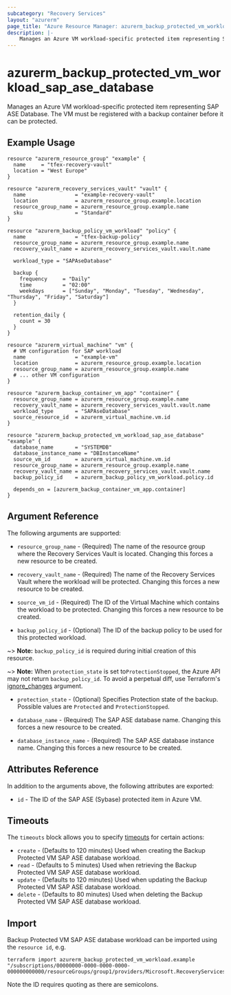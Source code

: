 ```yaml
---
subcategory: "Recovery Services"
layout: "azurerm"
page_title: "Azure Resource Manager: azurerm_backup_protected_vm_workload"
description: |-
    Manages an Azure VM workload-specific protected item representing SAP ASE Database.
---
```


# azurerm_backup_protected_vm_workload_sap_ase_database

Manages an Azure VM workload-specific protected item representing SAP ASE Database. The VM must be registered with a backup container before it can be protected.

## Example Usage

```hcl
resource "azurerm_resource_group" "example" {
  name     = "tfex-recovery-vault"
  location = "West Europe"
}

resource "azurerm_recovery_services_vault" "vault" {
  name                = "example-recovery-vault"
  location            = azurerm_resource_group.example.location
  resource_group_name = azurerm_resource_group.example.name
  sku                 = "Standard"
}

resource "azurerm_backup_policy_vm_workload" "policy" {
  name                = "tfex-backup-policy"
  resource_group_name = azurerm_resource_group.example.name
  recovery_vault_name = azurerm_recovery_services_vault.vault.name

  workload_type = "SAPAseDatabase"

  backup {
    frequency     = "Daily"
    time          = "02:00"
    weekdays      = ["Sunday", "Monday", "Tuesday", "Wednesday", "Thursday", "Friday", "Saturday"]
  }

  retention_daily {
    count = 30
  }
}

resource "azurerm_virtual_machine" "vm" {
  # VM configuration for SAP workload
  name                = "example-vm"
  location            = azurerm_resource_group.example.location
  resource_group_name = azurerm_resource_group.example.name
  # ... other VM configuration
}

resource "azurerm_backup_container_vm_app" "container" {
  resource_group_name = azurerm_resource_group.example.name
  recovery_vault_name = azurerm_recovery_services_vault.vault.name
  workload_type       = "SAPAseDatabase"
  source_resource_id  = azurerm_virtual_machine.vm.id
}

resource "azurerm_backup_protected_vm_workload_sap_ase_database" "example" {
  database_name       = "SYSTEMDB"
  database_instance_name = "DBInstanceName"
  source_vm_id        = azurerm_virtual_machine.vm.id
  resource_group_name = azurerm_resource_group.example.name
  recovery_vault_name = azurerm_recovery_services_vault.vault.name
  backup_policy_id    = azurerm_backup_policy_vm_workload.policy.id

  depends_on = [azurerm_backup_container_vm_app.container]
}
```

## Argument Reference

The following arguments are supported:

* `resource_group_name` - (Required) The name of the resource group where the Recovery Services Vault is located. Changing this forces a new resource to be created.

* `recovery_vault_name` - (Required) The name of the Recovery Services Vault where the workload will be protected. Changing this forces a new resource to be created.

* `source_vm_id` - (Required) The ID of the Virtual Machine which contains the workload to be protected. Changing this forces a new resource to be created.

* `backup_policy_id` - (Optional) The ID of the backup policy to be used for this protected workload.

~> **Note:** `backup_policy_id` is required during initial creation of this resource.

~> **Note:** When `protection_state` is set to`ProtectionStopped`, the Azure API may not return `backup_policy_id`. To avoid a perpetual diff, use Terraform's [ignore_changes](https://developer.hashicorp.com/terraform/language/meta-arguments/lifecycle#ignore_changes) argument.

* `protection_state` - (Optional) Specifies Protection state of the backup. Possible values are `Protected` and `ProtectionStopped`.

* `database_name` - (Required) The SAP ASE database name. Changing this forces a new resource to be created.

* `database_instance_name` - (Required) The SAP ASE database instance name. Changing this forces a new resource to be created.

## Attributes Reference

In addition to the arguments above, the following attributes are exported:

* `id` - The ID of the SAP ASE (Sybase) protected item in Azure VM.

## Timeouts

The `timeouts` block allows you to specify [timeouts](https://www.terraform.io/language/resources/syntax#operation-timeouts) for certain actions:

* `create` - (Defaults to 120 minutes) Used when creating the Backup Protected VM SAP ASE database workload.
* `read` - (Defaults to 5 minutes) Used when retrieving the Backup Protected VM SAP ASE database workload.
* `update` - (Defaults to 120 minutes) Used when updating the Backup Protected VM SAP ASE database workload.
* `delete` - (Defaults to 80 minutes) Used when deleting the Backup Protected VM SAP ASE database workload.

## Import

Backup Protected VM SAP ASE database workload can be imported using the `resource id`, e.g.

```shell
terraform import azurerm_backup_protected_vm_workload.example "/subscriptions/00000000-0000-0000-0000-000000000000/resourceGroups/group1/providers/Microsoft.RecoveryServices/vaults/vault1/backupFabrics/Azure/protectionContainers/VMAppContainer;compute;group1;vm1/protectedItems/SAPAseDatabase;vm1;SYSTEMDB"
```

Note the ID requires quoting as there are semicolons.

